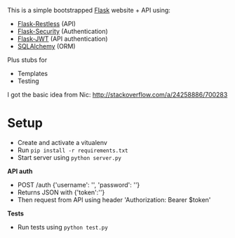 This is a simple bootstrapped [Flask](http://flask.pocoo.org/) website + API using:

- [Flask-Restless](https://flask-restless.readthedocs.org/en/latest/) (API)
- [Flask-Security](https://pythonhosted.org/Flask-Security/) (Authentication)
- [Flask-JWT](https://pythonhosted.org/Flask-JWT/) (API authentication)
- [SQLAlchemy](http://www.sqlalchemy.org/) (ORM)

Plus stubs for

- Templates
- Testing

I got the basic idea from Nic:
http://stackoverflow.com/a/24258886/700283

Setup
=====

- Create and activate a vitualenv
- Run `pip install -r requirements.txt`
- Start server using `python server.py`

**API auth**

- POST /auth {'username': '', 'password': ''}
- Returns JSON with {'token':''}  
- Then request from API using header 'Authorization: Bearer $token'

**Tests**

- Run tests using `python test.py`